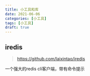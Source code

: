 ```yaml
---
title: 小工具和库
date: 2021-06-06
categories: [小工具]
tags: [小工具]
draft: true
---
```


## iredis

> https://github.com/laixintao/iredis

一个强大的redis cli客户端，带有命令提示
